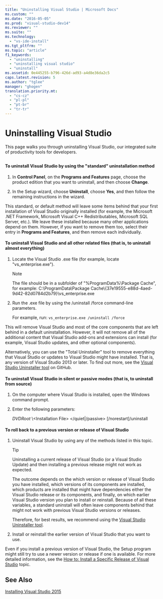 ```yaml
---
title: "Uninstalling Visual Studio | Microsoft Docs"
ms.custom: ""
ms.date: "2016-05-05"
ms.prod: "visual-studio-dev14"
ms.reviewer: ""
ms.suite: ""
ms.technology: 
  - "vs-ide-install"
ms.tgt_pltfrm: ""
ms.topic: "article"
f1_keywords: 
  - "uninstalling"
  - "uninstalling visual studio"
  - "uninstall"
ms.assetid: 0e445255-b796-426d-ad93-a4d8e36da2c5
caps.latest.revision: 5
ms.author: "tglee"
manager: "ghogen"
translation.priority.mt: 
  - "cs-cz"
  - "pl-pl"
  - "pt-br"
  - "tr-tr"
---
```

# Uninstalling Visual Studio
This page walks you through uninstalling Visual Studio, our integrated suite of productivity tools for developers.  
  
##  <a name="uninstalling"></a>   
#### To uninstall Visual Studio by using the "standard" uninstallation method  
  
1.  In **Control Panel**, on the **Programs and Features** page, choose the product edition that you want to uninstall, and then choose **Change**.  
  
2.  In the Setup wizard, choose **Uninstall**, choose **Yes**, and then follow the remaining instructions in the wizard.  
  
 This standard, or default method will leave some items behind that your first installation of Visual Studio originally installed (for example, the Microsoft .NET Framework, Microsoft Visual C++ Redistributables, Microsoft SQL Server, etc.).   We leave these installed because many other applications depend on them. However, if you want to remove them too, select their entry  in **Programs and Features**, and then remove each individually.  
  
#### To uninstall Visual Studio and all other related files (that is, to uninstall almost everything)  
  
1.  Locate the Visual Studio .exe file (for example, locate "vs_enterprise.exe").  
  
    > [!NOTE]
    >  The file should be in a subfolder of "%ProgramData%\Package Cache", for example: C:\ProgramData\Package Cache\\{37e19555-e88d-4aed-9d42-82d0784d2b79}\vs_enterprise.exe  
  
2.  Run the .exe file by using the /uninstall /force command-line parameters.  
  
     For example, run: `vs_enterprise.exe /uninstall /force`  
  
 This will remove Visual Studio and most of the core components that are left behind in a default uninstallation. However, it will not remove all of the additional content that Visual Studio add-ons and extensions can install (for example, Visual Studio updates, and other optional components).  
  
 Alternatively, you can use the "Total Uninstaller" tool to remove everything that Visual Studio or updates to Visual Studio might have installed. That is, any version of Visual Studio 2013 or later. To find out more, see the [Visual Studio Uninstaller tool](https://github.com/Microsoft/VisualStudioUninstaller/releases) on GitHub.  
  
#### To uninstall Visual Studio in silent or passive modes (that is, to uninstall from source)  
  
1.  On the computer where Visual Studio is installed, open the Windows command prompt.  
  
2.  Enter the following parameters:  
  
     *DVDRoot* \\<Installation File\> \</quiet&#124;/passive> [/norestart]/uninstall  
  
#### To roll back to a previous version or release of  Visual Studio  
  
1.  Uninstall Visual Studio by using any of the methods listed in this topic.  
  
    > [!TIP]
    >  Uninstalling  a current release of Visual Studio (or a Visual Studio Update) and then installing a previous release might not work as expected.  
    >   
    >  The outcome depends on the which version  or release of Visual Studio you have  installed, which versions of its components are installed, which products are installed that might have dependencies either the Visual Studio release or its components, and finally, on which earlier Visual Studio version you plan to install or reinstall.  Because of all these variables, a standard uninstall will often leave components behind that might not work with previous Visual Studio versions or releases.  
    >   
    >  Therefore, for best results, we recommend using the [Visual Studio Uninstaller tool](https://github.com/Microsoft/VisualStudioUninstaller/releases).  
  
2.  Install or reinstall the earlier version of Visual Studio that you want to use.  
  
 Even if you install a previous version of Visual Studio, the Setup program might still try to use a newer version or release if one is available. For more detailed information, see the [How to: Install a Specific Release of Visual Studio](../install/how-to--install-a-specific-release-of-visual-studio.md) topic.  
  
## See Also  
 [Installing Visual Studio 2015](../install/installing-visual-studio-2015.md)